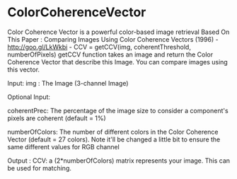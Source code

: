 ColorCoherenceVector
====================

Color Coherence Vector is a powerful color-based image retrieval 
Based On This Paper : Comparing Images Using Color Coherence Vectors (1996) - http://goo.gl/LkWkbi -
CCV = getCCV(img, coherentThreshold, numberOfPixels)
getCCV function takes an image and return the Color Coherence Vector that describe this Image. You can compare images using this vector.

Input:
img : The Image (3-channel Image)

Optional Input:

coherentPrec: The percentage of the image size to consider a component's pixels are coherent (default = 1%)

numberOfColors: The number of different colors in the Color Coherence Vector (default = 27 colors). 
		Note it'll be changed a little bit to ensure the same different values for RGB channel

Output :
CCV: a (2*numberOfColors) matrix represents your image. This can be used for matching.

